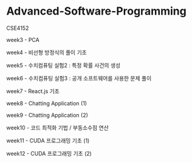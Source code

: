 # Advanced-Software-Programming
CSE4152

week3 - PCA

week4 - 비선형 방정식의 풀이 기초

week5 - 수치컴퓨팅 실험2 : 특정 확률 사건의 생성

week6 - 수치컴퓨팅 실험3 : 공개 소프트웨어를 사용한 문제 풀이

week7 - React.js 기초

week8 - Chatting Application (1)

week9 - Chatting Application (2)

week10 - 코드 최적화 기법 / 부동소수점 연산

week11 - CUDA 프로그래밍 기초 (1)

week12 - CUDA 프로그래밍 기초 (2)

